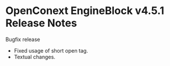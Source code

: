 # OpenConext EngineBlock v4.5.1 Release Notes #

Bugfix release

* Fixed usage of short open tag.
* Textual changes.

